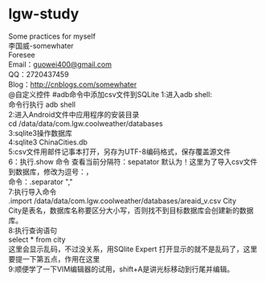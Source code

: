 ﻿# lgw-study  
Some practices for myself  
李国威-somewhater  
Foresee  
Email：guowei400@gmail.com  
QQ：2720437459  
Blog：http://cnblogs.com/somewhater  
@自定义控件
#adb命令中添加csv文件到SQLite
1:进入adb shell:  
命令行执行 adb shell  
2:进入Android文件中应用程序的安装目录  
cd /data/data/com.lgw.coolweather/databases  
3:sqlite3操作数据库  
4:sqlite3 ChinaCities.db  
5:csv文件用邮件记事本打开，另存为UTF-8编码格式，保存覆盖源文件  
6：执行.show 命令 查看当前分隔符：sepatator 默认为！这里为了导入csv文件到数据库，修改为逗号：，  
命令：.separator ","  
7:执行导入命令  
.import /data/data/com.lgw.coolweather/databases/areaid_v.csv City  
City是表名，数据库名称要区分大小写，否则找不到目标数据库会创建新的数据库。  
8:执行查询语句  
select * from city  
这里会显示乱码，不过没关系，用SQlite Expert 打开显示的就不是乱码了，这里要提一下第五点，作用在这里  
9:顺便学了一下VIM编辑器的试用，shift+A是讲光标移动到行尾并编辑。  
